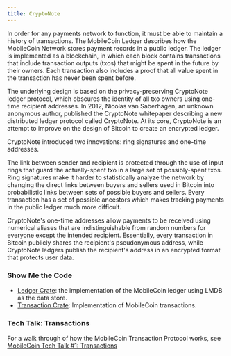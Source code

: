 ```yaml
---
title: CryptoNote
---
```

In order for any payments network to function, it must be able to maintain a history of transactions. The MobileCoin Ledger
describes how the MobileCoin Network stores payment records in a public ledger. The ledger is implemented as a 
blockchain, in which each block contains transactions that include transaction outputs (txos) that might be spent in 
the future by their owners. Each transaction also includes a proof that all value spent in the transaction has never 
been spent before. 

The underlying design is based on the privacy-preserving CryptoNote ledger protocol, which obscures 
the identity of all txo owners using one-time recipient addresses. In 2012, Nicolas van Saberhagen, an unknown anonymous author, published the CryptoNote whitepaper describing a new distributed ledger protocol called CryptoNote. At its core, CryptoNote is an attempt to improve on the design of Bitcoin to create an encrypted ledger.

CryptoNote introduced two innovations: ring signatures and one-time addresses. 

The link between sender and recipient is protected through the use of input rings that guard the actually-spent txo in a large set of possibly-spent txos. Ring signatures make it harder to statistically analyze the network by changing the direct links between buyers and sellers used in Bitcoin into probabilistic links between sets of possible buyers and sellers. Every transaction has a set of possible ancestors which makes tracking payments in the public ledger much more difficult. 

CryptoNote's one-time addresses allow payments to be received using numerical aliases that are indistinguishable from random numbers for everyone except the intended recipient. Essentially, every transaction in Bitcoin publicly shares the recipient's pseudonymous address, while CryptoNote ledgers publish the recipient's address in an encrypted format that protects user data.


### Show Me the Code

* [Ledger Crate](https://github.com/mobilecoinfoundation/mobilecoin/tree/master/ledger): the implementation of the MobileCoin ledger using LMDB as the data store.
* [Transaction Crate](https://github.com/mobilecoinfoundation/mobilecoin/tree/master/transaction/core): Implementation of MobileCoin transactions.

### Tech Talk: Transactions

For a walk through of how the MobileCoin Transaction Protocol works, see [MobileCoin Tech Talk #1: Transactions](https://www.youtube.com/watch?v=e9afDQ_M5CU)
